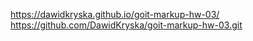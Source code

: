 https://dawidkryska.github.io/goit-markup-hw-03/
https://github.com/DawidKryska/goit-markup-hw-03.git
